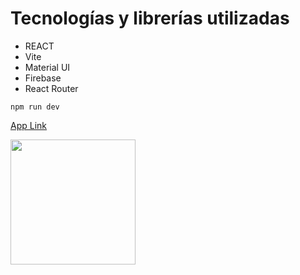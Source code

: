 # Tecnologías y librerías utilizadas

- REACT
- Vite
- Material UI
- Firebase
- React Router

```
npm run dev
```

[App Link](https://65675-react.vercel.app/)

<img src="https://res.cloudinary.com/deigdy0bj/image/upload/v1739922344/GitHubLogo_gs1fqa.webp" width="200">
